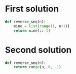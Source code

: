 # First solution

```python
def reverse_seq(n):
    mine = list(range(1, n+1))
    return mine[::-1]
```

# Second solution

```python
def reverse_seq(n):
    return range(n, 0, -1)
```
